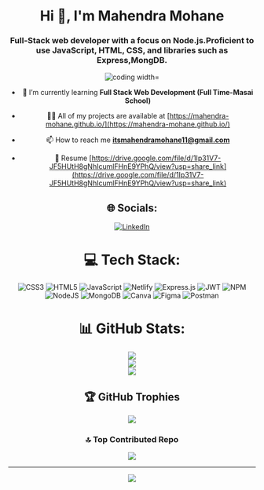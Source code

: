 
<div align="center">
 <h1 align="center">Hi 👋, I'm Mahendra Mohane</h1>
 <h3 align="center">Full-Stack web developer with a focus on Node.js.Proficient to use JavaScript, HTML, CSS, and libraries such as Express,MongDB.</h3>
 <img align ="center" alt="coding width="200" src="https://user-images.githubusercontent.com/55389276/140866485-8fb1c876-9a8f-4d6a-98dc-08c4981eaf70.gif">
  
  
- 🌱 I’m currently learning **Full Stack Web Development (Full Time-Masai School)**

- 👨‍💻 All of my projects are available at [https://mahendra-mohane.github.io/](https://mahendra-mohane.github.io/)

- 📫 How to reach me **itsmahendramohane11@gmail.com**

- 📄 Resume [https://drive.google.com/file/d/1Ip31V7-JF5HUtH8gNhIcumlFHnE9YPhQ/view?usp=share_link](https://drive.google.com/file/d/1Ip31V7-JF5HUtH8gNhIcumlFHnE9YPhQ/view?usp=share_link)

## 🌐 Socials:
[![LinkedIn](https://img.shields.io/badge/LinkedIn-%230077B5.svg?logo=linkedin&logoColor=white)](https://www.linkedin.com/in/mahendra-mohane/)  

# 💻 Tech Stack:
![CSS3](https://img.shields.io/badge/css3-%231572B6.svg?style=for-the-badge&logo=css3&logoColor=white) ![HTML5](https://img.shields.io/badge/html5-%23E34F26.svg?style=for-the-badge&logo=html5&logoColor=white) ![JavaScript](https://img.shields.io/badge/javascript-%23323330.svg?style=for-the-badge&logo=javascript&logoColor=%23F7DF1E) ![Netlify](https://img.shields.io/badge/netlify-%23000000.svg?style=for-the-badge&logo=netlify&logoColor=#00C7B7) ![Express.js](https://img.shields.io/badge/express.js-%23404d59.svg?style=for-the-badge&logo=express&logoColor=%2361DAFB) ![JWT](https://img.shields.io/badge/JWT-black?style=for-the-badge&logo=JSON%20web%20tokens) ![NPM](https://img.shields.io/badge/NPM-%23000000.svg?style=for-the-badge&logo=npm&logoColor=white) ![NodeJS](https://img.shields.io/badge/node.js-6DA55F?style=for-the-badge&logo=node.js&logoColor=white) ![MongoDB](https://img.shields.io/badge/MongoDB-%234ea94b.svg?style=for-the-badge&logo=mongodb&logoColor=white) ![Canva](https://img.shields.io/badge/Canva-%2300C4CC.svg?style=for-the-badge&logo=Canva&logoColor=white) 	![Figma](https://img.shields.io/badge/figma-%23F24E1E.svg?style=for-the-badge&logo=figma&logoColor=white) ![Postman](https://img.shields.io/badge/Postman-FF6C37?style=for-the-badge&logo=postman&logoColor=white)
# 📊 GitHub Stats:
![](https://github-readme-stats.vercel.app/api?username=Mahendra-mohane&theme=radical&hide_border=false&include_all_commits=false&count_private=false)<br/>
![](https://github-readme-streak-stats.herokuapp.com/?user=Mahendra-mohane&theme=radical&hide_border=false)<br/>
![](https://github-readme-stats.vercel.app/api/top-langs/?username=Mahendra-mohane&theme=radical&hide_border=false&include_all_commits=false&count_private=false&layout=compact)

## 🏆 GitHub Trophies
![](https://github-profile-trophy.vercel.app/?username=Mahendra-mohane&theme=radical&no-frame=false&no-bg=true&margin-w=4)

### 🔝 Top Contributed Repo
![](https://github-contributor-stats.vercel.app/api?username=Mahendra-mohane&limit=5&theme=radical&combine_all_yearly_contributions=true)

---
[![](https://visitcount.itsvg.in/api?id=Mahendra-mohane&icon=0&color=4)](https://visitcount.itsvg.in)

<!-- Proudly created with GPRM ( https://gprm.itsvg.in ) -->




</div>
